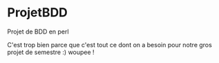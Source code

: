 # ProjetBDD
Projet de BDD en perl

C'est trop bien parce que c'est tout ce dont on a besoin pour notre gros projet de semestre :) woupee !
